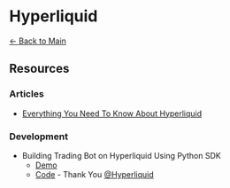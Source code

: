# Hyperliquid

[← Back to Main](../README.md)

## Resources

### Articles

- [Everything You Need To Know About Hyperliquid](https://x.com/TxnSheng/status/1869925964542775562)

### Development

- Building Trading Bot on Hyperliquid Using Python SDK
  - [Demo](https://x.com/TxnSheng/status/1824349434353947007)
  - [Code](https://github.com/hyperliquid-dex/hyperliquid-python-sdk) - Thank You [@Hyperliquid](https://github.com/hyperliquid-dex)
